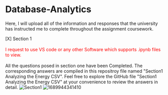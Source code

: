 # Database-Analytics
Here, I will upload all of the information and responses that the university has instructed me to complete throughout the assignment coursework. 

[X] Section 1<br><br>
<spam style="color: red;">I request to use VS code or any other Software which supports .ipynb files to view.</spam><br><br>
All the questions posed in section one have been Completed.  The corresponding answers are compiled in this repositroy file named "Section1 Analyzing the Energy CSV". Feel free to explore the GitHub file "Section1 Analyzing the Energy CSV" at your convenience to review the answers in detail. 
![Section1](https://github.com/azamazher/database-analytics/assets/95758504/5f688f56-ab11-4cb4-94c5-3d35059211cb)
![1689944341410](https://github.com/azamazher/database-analytics/assets/95758504/87d17f55-9c4d-4125-910d-ff9976d919f4)
